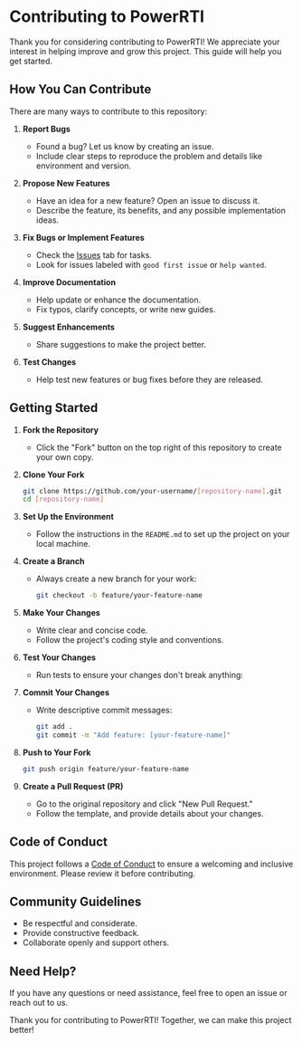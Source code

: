 # Contributing to PowerRTI

Thank you for considering contributing to PowerRTI! We appreciate your interest in helping improve and grow this project. This guide will help you get started.

## How You Can Contribute

There are many ways to contribute to this repository:

1. **Report Bugs**

   - Found a bug? Let us know by creating an issue.
   - Include clear steps to reproduce the problem and details like environment and version.

2. **Propose New Features**

   - Have an idea for a new feature? Open an issue to discuss it.
   - Describe the feature, its benefits, and any possible implementation ideas.

3. **Fix Bugs or Implement Features**

   - Check the [Issues](https://github.com/Frank-Geisler/powerrti/issues) tab for tasks.
   - Look for issues labeled with `good first issue` or `help wanted`.

4. **Improve Documentation**

   - Help update or enhance the documentation.
   - Fix typos, clarify concepts, or write new guides.

5. **Suggest Enhancements**

   - Share suggestions to make the project better.

6. **Test Changes**
   - Help test new features or bug fixes before they are released.

## Getting Started

1. **Fork the Repository**

   - Click the "Fork" button on the top right of this repository to create your own copy.

2. **Clone Your Fork**

   ```bash
   git clone https://github.com/your-username/[repository-name].git
   cd [repository-name]
   ```

3. **Set Up the Environment**

   - Follow the instructions in the `README.md` to set up the project on your local machine.

4. **Create a Branch**

   - Always create a new branch for your work:

     ```bash
     git checkout -b feature/your-feature-name
     ```

5. **Make Your Changes**

   - Write clear and concise code.
   - Follow the project's coding style and conventions.

6. **Test Your Changes**

   - Run tests to ensure your changes don't break anything:

7. **Commit Your Changes**

   - Write descriptive commit messages:

     ```bash
     git add .
     git commit -m "Add feature: [your-feature-name]"
     ```

8. **Push to Your Fork**

   ```bash
   git push origin feature/your-feature-name
   ```

9. **Create a Pull Request (PR)**
   - Go to the original repository and click "New Pull Request."
   - Follow the template, and provide details about your changes.

## Code of Conduct

This project follows a [Code of Conduct](./code-of-conduct.md) to ensure a welcoming and inclusive environment. Please review it before contributing.

## Community Guidelines

- Be respectful and considerate.
- Provide constructive feedback.
- Collaborate openly and support others.

## Need Help?

If you have any questions or need assistance, feel free to open an issue or reach out to us.

Thank you for contributing to PowerRTI! Together, we can make this project better!
